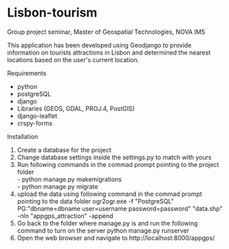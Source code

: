 # Lisbon-tourism
Group project seminar, Master of Geospatial Technologies, NOVA IMS

This application has been developed using Geodjango to provide information on tourists attractions in Lisbon and determined the nearest locations based on the user's current location.

Requirements 
   - python 
   - postgreSQL 
   - django 
   - Libraries (GEOS, GDAL, PROJ.4, PostGIS) 
   - django-leaflet 
   - crspy-forms

Installation

1. Create a database for the project
2. Change database settings inside the settings.py to match with yours
3. Run following commands in the commad prompt pointing to the project folder\
         - python manage.py makemigrations\
         - python manage.py migrate
4. upload the data using following command in the commad prompt pointing to the data folder ogr2ogr.exe -f "PostgreSQL" PG:"dbname=dbname user=username password=password" "data.shp" -nln "appgps_attraction" -append
5. Go back to the folder where manage.py is and run the following command to turn on the server python manage.py runserver
6. Open the web browser and navigate to http://localhost:8000/appgps/
